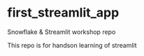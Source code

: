 # first_streamlit_app

Snowflake &amp; Streamlit workshop repo

This repo is for handson learning of streamlit

